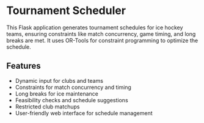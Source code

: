 # Tournament Scheduler

This Flask application generates tournament schedules for ice hockey teams, ensuring constraints like match concurrency, game timing, and long breaks are met. It uses OR-Tools for constraint programming to optimize the schedule.

## Features
- Dynamic input for clubs and teams
- Constraints for match concurrency and timing
- Long breaks for ice maintenance
- Feasibility checks and schedule suggestions
- Restricted club matchups
- User-friendly web interface for schedule management

